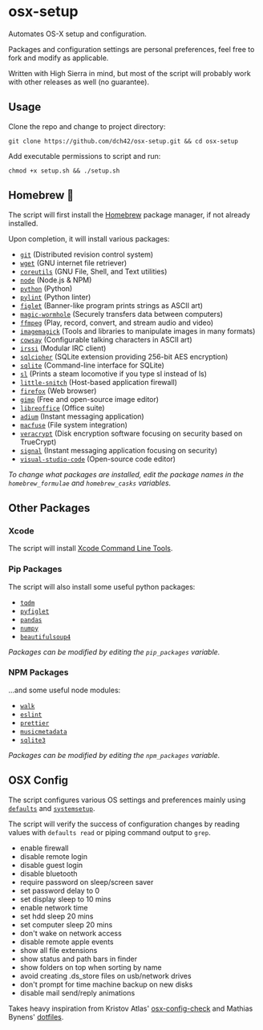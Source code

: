 # osx-setup
Automates OS-X setup and configuration.

Packages and configuration settings are personal preferences, feel free to fork and modify as applicable. 

Written with High Sierra in mind, but most of the script will probably work with other releases as well (no guarantee).

## Usage
Clone the repo and change to project directory:
~~~
git clone https://github.com/dch42/osx-setup.git && cd osx-setup
~~~

Add executable permissions to script and run: 
~~~
chmod +x setup.sh && ./setup.sh
~~~

## Homebrew 🍺 
The script will first install the [Homebrew](https://brew.sh/) package manager, if not already installed.

Upon completion, it will install various packages:
- [`git`](https://git-scm.com/) (Distributed revision control system)
- [`wget`](https://www.gnu.org/software/wget/) (GNU internet file retriever)
- [`coreutils`](https://www.gnu.org/software/coreutils/coreutils.html) (GNU File, Shell, and Text utilities)
- [`node`](https://nodejs.org/en/about/) (Node.js & NPM)
- [`python`](https://www.python.org/) (Python)
- [`pylint`](https://pylint.org/) (Python linter)
- [`figlet`](http://www.figlet.org/figlet_history.html) (Banner-like program prints strings as ASCII art)
- [`magic-wormhole`](https://magic-wormhole.readthedocs.io/en/latest/welcome.html) (Securely transfers data between computers)
- [`ffmpeg`](https://ffmpeg.org/about.html) (Play, record, convert, and stream audio and video)
- [`imagemagick`](https://imagemagick.org/script/index.php) (Tools and libraries to manipulate images in many formats)
- [`cowsay`](https://web.archive.org/web/20071026043648/http://www.nog.net/~tony/warez/cowsay.shtml) (Configurable talking characters in ASCII art)
- [`irssi`](https://irssi.org/) (Modular IRC client)
- [`sqlcipher`](https://www.zetetic.net/sqlcipher/) (SQLite extension providing 256-bit AES encryption)
- [`sqlite`](https://sqlite.org/index.html) (Command-line interface for SQLite)
- [`sl`](https://github.com/mtoyoda/sl) (Prints a steam locomotive if you type sl instead of ls)
- [`little-snitch`](https://www.obdev.at/products/littlesnitch/index.html) (Host-based application firewall) 
- [`firefox`](https://www.mozilla.org/en-US/firefox/new/) (Web browser)
- [`gimp`](https://www.gimp.org/about/) (Free and open-source image editor)
- [`libreoffice`](https://www.libreoffice.org/discover/libreoffice/) (Office suite)
- [`adium`](https://adium.im/) (Instant messaging application)
- [`macfuse`](https://osxfuse.github.io/) (File system integration)
- [`veracrypt`](https://www.veracrypt.fr/en/Home.html) (Disk encryption software focusing on security based on TrueCrypt)
- [`signal`](https://www.signal.org/) (Instant messaging application focusing on security)
- [`visual-studio-code`](https://code.visualstudio.com/docs) (Open-source code editor)

*To change what packages are installed, edit the package names in the `homebrew_formulae` and `homebrew_casks` variables.*

## Other Packages
### Xcode
The script will install [Xcode Command Line Tools](https://developer.apple.com/library/archive/technotes/tn2339/_index.html#//apple_ref/doc/uid/DTS40014588-CH1-WHAT_IS_THE_COMMAND_LINE_TOOLS_PACKAGE_).

### Pip Packages
The script will also install some useful python packages:
- [`tqdm`](https://tqdm.github.io/)
- [`pyfiglet`](https://github.com/pwaller/pyfiglet)
- [`pandas`](https://pandas.pydata.org)
- [`numpy`](https://numpy.org/)
- [`beautifulsoup4`](https://beautiful-soup-4.readthedocs.io/en/latest/)

*Packages can be modified by editing the `pip_packages` variable.*

### NPM Packages
...and some useful node modules:
- [`walk`](https://www.npmjs.com/package/walk)
- [`eslint`](https://www.npmjs.com/package/eslint)
- [`prettier`](https://www.npmjs.com/package/prettier)
- [`musicmetadata`](https://www.npmjs.com/package/musicmetadata)
- [`sqlite3`](https://www.npmjs.com/package/sqlite3)

*Packages can be modified by editing the `npm_packages` variable.*

## OSX Config 
The script configures various OS settings and preferences mainly using [`defaults`](https://developer.apple.com/library/archive/documentation/MacOSX/Conceptual/BPRuntimeConfig/Articles/UserPreferences.html) and [`systemsetup`](https://ss64.com/osx/systemsetup.html).

The script will verify the success of configuration changes by reading values with `defaults read` or piping command output to `grep`.

- enable firewall
- disable remote login
- disable guest login
- disable bluetooth
- require password on sleep/screen saver
- set password delay to 0
- set display sleep to 10 mins
- enable network time
- set hdd sleep 20 mins
- set computer sleep 20 mins
- don't wake on network access
- disable remote apple events
- show all file extensions
- show status and path bars in finder
- show folders on top when sorting by name
- avoid creating .ds_store files on usb/network drives
- don't prompt for time machine backup on new disks
- disable mail send/reply animations 

Takes heavy inspiration from Kristov Atlas' [osx-config-check](https://github.com/kristovatlas/osx-config-check) and Mathias Bynens' [dotfiles](https://github.com/mathiasbynens/dotfiles).
